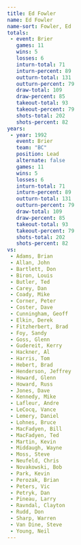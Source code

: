 ```yaml
---
title: Ed Fowler
name: Ed Fowler
name-sort: Fowler, Ed
totals:
 - event: Brier
   games: 11
   wins: 5
   losses: 6
   inturn-total: 71
   inturn-percent: 89
   outturn-total: 131
   outturn-percent: 79
   draw-total: 109
   draw-percent: 85
   takeout-total: 93
   takeout-percent: 79
   shots-total: 202
   shots-percent: 82
years:
 - year: 1992
   event: Brier
   team: "BC"
   position: Lead
   alternate: false
   games: 11
   wins: 5
   losses: 6
   inturn-total: 71
   inturn-percent: 89
   outturn-total: 131
   outturn-percent: 79
   draw-total: 109
   draw-percent: 85
   takeout-total: 93
   takeout-percent: 79
   shots-total: 202
   shots-percent: 82
vs:
 - Adams, Brian
 - Allan, John
 - Bartlett, Don
 - Biron, Louis
 - Butler, Ted
 - Carey, Dan
 - Coady, Mike
 - Corner, Peter
 - Coster, Dave
 - Cunningham, Geoff
 - Elkin, Derek
 - Fitzherbert, Brad
 - Foy, Sandy
 - Goss, Glenn
 - Gudereit, Kerry
 - Hackner, Al
 - Harris, Tom
 - Hebert, Brad
 - Henderson, Jeffrey
 - Howard, Glenn
 - Howard, Russ
 - Jones, Dave
 - Kennedy, Mike
 - Lafleur, Andre
 - LeCocq, Vance
 - Lemery, Daniel
 - Lohnes, Bruce
 - MacFadyen, Bill
 - MacFadyen, Ted
 - Martin, Kevin
 - Middaugh, Wayne
 - Moss, Steve
 - Neufeld, Chris
 - Novakowski, Bob
 - Park, Kevin
 - Perozak, Brian
 - Peters, Vic
 - Petryk, Dan
 - Pineau, Larry
 - Ravndal, Clayton
 - Rudd, Don
 - Sharp, Warren
 - Van Dine, Steve
 - Young, Neil
---
```

